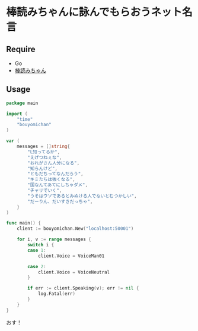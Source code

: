# 棒読みちゃんに詠んでもらおうネット名言

## Require
- Go
- [棒読みちゃん](https://chi.usamimi.info/Program/Application/BouyomiChan/)

## Usage
```go
package main

import (
    "time"
	"bouyomichan"
)

var (
	messages = []string{
		"L知ってるか",
		"えげつねぇな",
		"おれがさん人分になる",
		"知らんけど",
		"ともだちってなんだろう",
		"キミたちは強くなる",
		"国なんてあてにしちゃダメ",
		"チャリでいく",
		"うそはウソであるとみぬける人でないとむつかしい",
		"だーりん、だいすきだっちゃ",
	}
)

func main() {
	client := bouyomichan.New("localhost:50001")

	for i, v := range messages {
		switch i {
		case 1:
			client.Voice = VoiceMan01

		case 2:
			client.Voice = VoiceNeutral
		}

		if err := client.Speaking(v); err != nil {
			log.Fatal(err)
		}
	}
}
```


おす！

